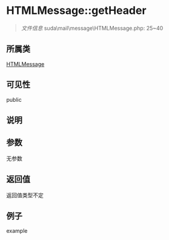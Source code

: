 # HTMLMessage::getHeader

> *文件信息* suda\mail\message\HTMLMessage.php: 25~40
## 所属类 

[HTMLMessage](../HTMLMessage.md)

## 可见性

  public  
## 说明



## 参数

无参数
## 返回值
返回值类型不定
## 例子

example